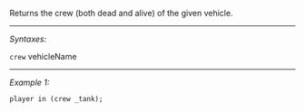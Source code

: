 Returns the crew (both dead and alive) of the given vehicle.


---
*Syntaxes:*

`crew` vehicleName

---
*Example 1:*

```sqf
player in (crew _tank);
```